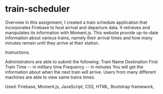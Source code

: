 # train-scheduler

Overview
In this assignment, I created a train schedule application that incorporates Firebase to host arrival and departure data. It retrieves and manipulates its information with Moment.js. This website provide up-to-date information about various trains, namely their arrival times and how many minutes remain until they arrive at their station.

Instructions.

Administrators are able to submit the following:
Train Name
Destination
First Train Time -- in military time
Frequency -- in minutes
You will get the information about when the next train will arrive.
Users from many different machines are able to view same trains times.

Used: Firebase, Moment.js, JavaScript, CSS, HTML, Bootstrap framework,
